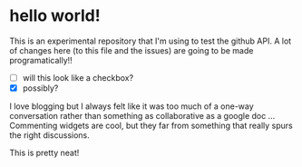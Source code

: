 # hello world!

This is an experimental repository that I'm using to test the github API. A lot of changes here (to this file and the issues) are going to be made programatically!!

* [ ] will this look like a checkbox?
* [x] possibly?

I love blogging but I always felt like it was too much of a one-way conversation rather than something as collaborative as a google doc ... Commenting widgets are cool, but they far from something that really spurs the right discussions.

This is pretty neat!
